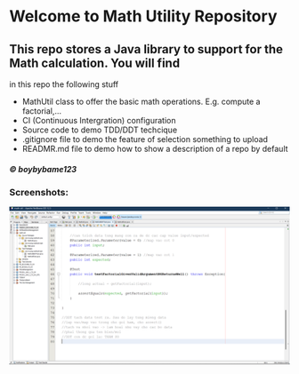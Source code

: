 # Welcome to Math Utility Repository

## This repo stores a Java library to support for the Math calculation. You will find
in this repo the following stuff

* MathUtil class to offer the basic math operations. E.g. compute a factorial,...
* CI (Continuous Intergration) configuration
* Source code to demo TDD/DDT techcique
* .gitignore file to demo the feature  of selection something to upload
* READMR.md file to demo how to show a description of a repo by default

##### © boybybame123

### Screenshots:
![Screenshots source code of DDT/TDD using JUnit](https://github.com/boybybame123/math-util/blob/main/Screenshots/DDT-with-TDD-using-JUnit.png)